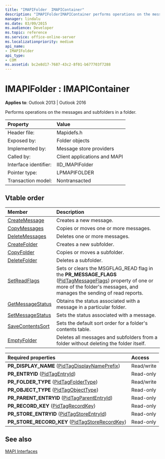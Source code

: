 ```yaml
---
title: "IMAPIFolder  IMAPIContainer"
description: "IMAPIFolderIMAPIContainer performs operations on the messages and subfolders in a folder. This article describes the related properties and members."
manager: lindalu
ms.date: 03/09/2015
ms.audience: Developer
ms.topic: reference
ms.service: office-online-server
ms.localizationpriority: medium
api_name:
- IMAPIFolder
api_type:
- COM
ms.assetid: bc2e8d17-7687-43c2-8f01-b677703f7288
---
```


# IMAPIFolder : IMAPIContainer

  
  
**Applies to**: Outlook 2013 | Outlook 2016 
  
Performs operations on the messages and subfolders in a folder.
  
|Property |Value |
|:-----|:-----|
|Header file:  <br/> |Mapidefs.h  <br/> |
|Exposed by:  <br/> |Folder objects  <br/> |
|Implemented by:  <br/> |Message store providers  <br/> |
|Called by:  <br/> |Client applications and MAPI  <br/> |
|Interface identifier:  <br/> |IID_IMAPIFolder  <br/> |
|Pointer type:  <br/> |LPMAPIFOLDER  <br/> |
|Transaction model:  <br/> |Nontransacted  <br/> |
   
## Vtable order

|Member |Description |
|:-----|:-----|
|[CreateMessage](imapifolder-createmessage.md) <br/> |Creates a new message. |
|[CopyMessages](imapifolder-copymessages.md) <br/> |Copies or moves one or more messages. |
|[DeleteMessages](imapifolder-deletemessages.md) <br/> |Deletes one or more messages. |
|[CreateFolder](imapifolder-createfolder.md) <br/> |Creates a new subfolder. |
|[CopyFolder](imapifolder-copyfolder.md) <br/> |Copies or moves a subfolder. |
|[DeleteFolder](imapifolder-deletefolder.md) <br/> |Deletes a subfolder. |
|[SetReadFlags](imapifolder-setreadflags.md) <br/> |Sets or clears the MSGFLAG_READ flag in the **PR_MESSAGE_FLAGS** ([PidTagMessageFlags](pidtagmessageflags-canonical-property.md)) property of one or more of the folder's messages, and manages the sending of read reports. |
|[GetMessageStatus](imapifolder-getmessagestatus.md) <br/> |Obtains the status associated with a message in a particular folder. |
|[SetMessageStatus](imapifolder-setmessagestatus.md) <br/> |Sets the status associated with a message. |
|[SaveContentsSort](imapifolder-savecontentssort.md) <br/> |Sets the default sort order for a folder's contents table. |
|[EmptyFolder](imapifolder-emptyfolder.md) <br/> |Deletes all messages and subfolders from a folder without deleting the folder itself. |
   
|**Required properties**|**Access**|
|:-----|:-----|
|**PR_DISPLAY_NAME** ([PidTagDisplayNamePrefix](pidtagdisplaynameprefix-canonical-property.md))  <br/> |Read/write  <br/> |
|**PR_ENTRYID** ([PidTagEntryId](pidtagentryid-canonical-property.md))  <br/> |Read-only  <br/> |
|**PR_FOLDER_TYPE** ([PidTagFolderType](pidtagfoldertype-canonical-property.md))  <br/> |Read/write  <br/> |
|**PR_OBJECT_TYPE** ([PidTagObjectType](pidtagobjecttype-canonical-property.md))  <br/> |Read-only  <br/> |
|**PR_PARENT_ENTRYID** ([PidTagParentEntryId](pidtagparententryid-canonical-property.md))  <br/> |Read-only  <br/> |
|**PR_RECORD_KEY** ([PidTagRecordKey](pidtagrecordkey-canonical-property.md))  <br/> |Read-only  <br/> |
|**PR_STORE_ENTRYID** ([PidTagStoreEntryId](pidtagstoreentryid-canonical-property.md))  <br/> |Read-only  <br/> |
|**PR_STORE_RECORD_KEY** ([PidTagStoreRecordKey](pidtagstorerecordkey-canonical-property.md))  <br/> |Read-only  <br/> |
   
## See also



[MAPI Interfaces](mapi-interfaces.md)


